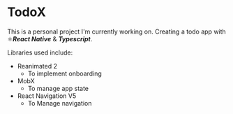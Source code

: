 # TodoX

This is a personal project I'm currently working on. Creating a todo app with ⚛***React Native*** & ***Typescript***.

Libraries used include:

* Reanimated 2
  * To implement onboarding
* MobX 
  * To manage app state
* React Navigation V5
  * To Manage navigation
  
  

